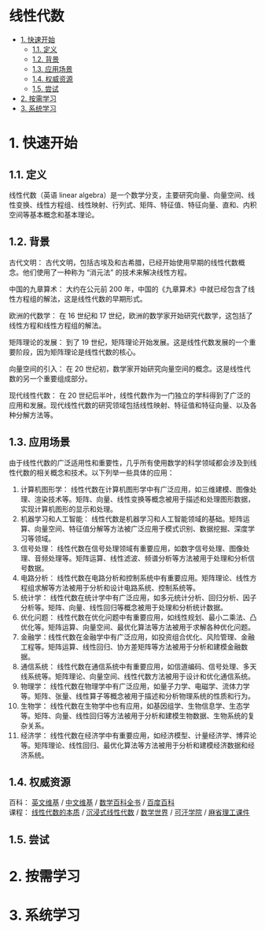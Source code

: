 # 线性代数<!-- omit in toc -->

- [1. 快速开始](#1-快速开始)
  - [1.1. 定义](#11-定义)
  - [1.2. 背景](#12-背景)
  - [1.3. 应用场景](#13-应用场景)
  - [1.4. 权威资源](#14-权威资源)
  - [1.5. 尝试](#15-尝试)
- [2. 按需学习](#2-按需学习)
- [3. 系统学习](#3-系统学习)

# 1. 快速开始

## 1.1. 定义

线性代数（英语 linear algebra）是一个数学分支，主要研究向量、向量空间、线性变换、线性方程组、线性映射、行列式、矩阵、特征值、特征向量、直和、内积空间等基本概念和基本理论。

## 1.2. 背景

古代文明： 古代文明，包括古埃及和古希腊，已经开始使用早期的线性代数概念。他们使用了一种称为 “消元法” 的技术来解决线性方程。

中国的九章算术： 大约在公元前 200 年，中国的《九章算术》中就已经包含了线性方程组的解法，这是线性代数的早期形式。

欧洲的代数学： 在 16 世纪和 17 世纪，欧洲的数学家开始研究代数学，这包括了线性方程和线性方程组的解法。

矩阵理论的发展： 到了 19 世纪，矩阵理论开始发展。这是线性代数发展的一个重要阶段，因为矩阵理论是线性代数的核心。

向量空间的引入： 在 20 世纪初，数学家开始研究向量空间的概念。这是线性代数的另一个重要组成部分。

现代线性代数： 在 20 世纪后半叶，线性代数作为一门独立的学科得到了广泛的应用和发展。现代线性代数的研究领域包括线性映射、特征值和特征向量、以及各种分解方法等。

## 1.3. 应用场景

由于线性代数的广泛适用性和重要性，几乎所有使用数学的科学领域都会涉及到线性代数的相关概念和技术。以下列举一些具体的应用：

1. 计算机图形学： 线性代数在计算机图形学中有广泛应用，如三维建模、图像处理、渲染技术等。矩阵、向量、线性变换等概念被用于描述和处理图形数据，实现计算机图形的显示和处理。
2. 机器学习和人工智能： 线性代数是机器学习和人工智能领域的基础。矩阵运算、向量空间、特征值分解等方法被广泛应用于模式识别、数据挖掘、深度学习等领域。
3. 信号处理： 线性代数在信号处理领域有重要应用，如数字信号处理、图像处理、音频处理等。矩阵运算、线性滤波、频谱分析等方法被用于处理和分析信号数据。
4. 电路分析： 线性代数在电路分析和控制系统中有重要应用。矩阵理论、线性方程组求解等方法被用于分析和设计电路系统、控制系统等。
5. 统计学： 线性代数在统计学中有广泛应用，如多元统计分析、回归分析、因子分析等。矩阵、向量、线性回归等概念被用于处理和分析统计数据。
6. 优化问题： 线性代数在优化问题中有重要应用，如线性规划、最小二乘法、凸优化等。矩阵运算、向量空间、最优化算法等方法被用于求解各种优化问题。
7. 金融学：线性代数在金融学中有广泛应用，如投资组合优化、风险管理、金融工程等。矩阵运算、线性回归、协方差矩阵等方法被用于分析和建模金融数据。
8. 通信系统： 线性代数在通信系统中有重要应用，如信道编码、信号处理、多天线系统等。矩阵理论、向量空间、线性代数方法被用于设计和优化通信系统。
9. 物理学： 线性代数在物理学中有广泛应用，如量子力学、电磁学、流体力学等。矩阵、张量、线性算子等概念被用于描述和分析物理系统的性质和行为。
10. 生物学： 线性代数在生物学中也有应用，如基因组学、生物信息学、生态学等。矩阵、向量、线性回归等方法被用于分析和建模生物数据、生物系统的复杂关系。
11. 经济学： 线性代数在经济学中有重要应用，如经济模型、计量经济学、博弈论等。矩阵理论、线性回归、最优化算法等方法被用于分析和建模经济数据和经济系统。

## 1.4. 权威资源

百科： [英文维基](https://en.wikipedia.org/wiki/Linear_algebra) / [中文维基](https://zh.wikipedia.org/wiki/线性代数) / [数学百科全书](https://encyclopediaofmath.org/index.php?title=Linear_algebra) / [百度百科](https://baike.baidu.com/item/线性代数/800)  
课程： [线性代数的本质](https://www.youtube.com/playlist?list=PLZHQObOWTQDPD3MizzM2xVFitgF8hE_ab) / [沉浸式线性代数](https://immersivemath.com/ila/index.html) / [数学世界](https://mathworld.wolfram.com/topics/LinearAlgebra.html) / [可汗学院](https://www.khanacademy.org/math/linear-algebra) / [麻省理工课件](https://ocw.mit.edu/search/?t=Linear+Algebra)

## 1.5. 尝试

# 2. 按需学习

# 3. 系统学习
